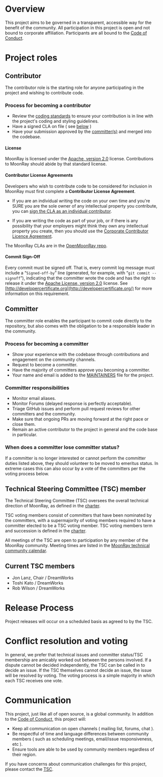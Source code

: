 # Overview

This project aims to be governed in a transparent, accessible way for the benefit of the community. All participation in this project is open and not bound to corporate affiliation. Participants are all bound to the [Code of Conduct](CODE_OF_CONDUCT.md).

# Project roles

## Contributor

The contributor role is the starting role for anyone participating in the project and wishing to contribute code.

### Process for becoming a contributor

* Review the [coding standards](https://docs.openmoonray.org/developer-guide/coding-standards/) to ensure your contribution is in line with the project's coding and styling guidelines.
* Have a signed CLA on file ( see [below](#contributor-license-agreements) )
* Have your submission approved by the [committer(s)](#committer) and merged into the codebase.

#### License

MoonRay is licensed under the [Apache, version 2.0](LICENSE.md)
license. Contributions to MoonRay should abide by that standard
license.

#### Contributor License Agreements

Developers who wish to contribute code to be considered for inclusion
in MoonRay must first complete a **Contributor License Agreement**.

* If you are an individual writing the code on your own time and
  you're SURE you are the sole owner of any intellectual property you
  contribute, you can [sign the CLA as an individual contributor](https://github.com/dreamworksanimation/openmoonray/blob/release/tsc/icla.md).

* If you are writing the code as part of your job, or if there is any
  possibility that your employers might think they own any
  intellectual property you create, then you should use the [Corporate
  Contributor Licence
  Agreement](https://github.com/dreamworksanimation/openmoonray/blob/release/tsc/ccla.md).

The MoonRay CLAs are in the [OpenMoonRay repo](https://github.com/dreamworksanimation/openmoonray/tree/release/tsc).

#### Commit Sign-Off

Every commit must be signed off.  That is, every commit log message
must include a “`Signed-off-by`” line (generated, for example, with
“`git commit --signoff`”), indicating that the committer wrote the
code and has the right to release it under the
[Apache License, version 2.0](LICENSE)
license. See [http://developercertificate.org](http://developercertificate.org/) for more information on this requirement.

## Committer

The committer role enables the participant to commit code directly to the repository, but also comes with the obligation to be a responsible leader in the community.

### Process for becoming a committer

* Show your experience with the codebase through contributions and engagement on the community channels.
* Request to become a committer.
* Have the majority of committers approve you becoming a committer.
* Your name and email is added to the [MAINTAINERS](MAINTAINERS.md) file for the project.

### Committer responsibilities

* Monitor email aliases.
* Monitor Forums (delayed response is perfectly acceptable).
* Triage GitHub issues and perform pull request reviews for other committers and the community.
* Make sure that ongoing PRs are moving forward at the right pace or close them.
* Remain an active contributor to the project in general and the code base in particular.

### When does a committer lose committer status?

If a committer is no longer interested or cannot perform the committer duties listed above, they
should volunteer to be moved to emeritus status. In extreme cases this can also occur by a vote of
the committers per the voting process below.

## Technical Steering Committee (TSC) member

The Technical Steering Committee (TSC) oversees the overall technical direction of MoonRay, as defined in the [charter](charter.md).

TSC voting members consist of committers that have been nominated by the committers, with a supermajority of voting members required to have a committer elected to be a TSC voting member. TSC voting members term and succession is defined in the [charter](charter.md).

All meetings of the TSC are open to participation by any member of the MoonRay community. Meeting times are listed in the [MoonRay technical community calendar](https://calendar.google.com/calendar/embed?src=c_0104aeaceaad2fdc2db4264d1b1211ed56c33cb51086cd5a2a8df324158d21c5%40group.calendar.google.com&ctz=America%2FLos_Angeles).

## Current TSC members

* Jon Lanz, Chair / DreamWorks
* Toshi Kato / DreamWorks
* Rob Wilson / DreamWorks

# Release Process

Project releases will occur on a scheduled basis as agreed to by the TSC.

# Conflict resolution and voting

In general, we prefer that technical issues and committer status/TSC membership are amicably worked out
between the persons involved. If a dispute cannot be decided independently, the TSC can be
called in to decide an issue. If the TSC themselves cannot decide an issue, the issue will
be resolved by voting. The voting process is a simple majority in which each TSC receives one vote.

# Communication

This project, just like all of open source, is a global community. In addition to the [Code of Conduct](CODE_OF_CONDUCT.md), this project will:

* Keep all communication on open channels ( mailing list, forums, chat ).
* Be respectful of time and language differences between community members ( such as scheduling meetings, email/issue responsiveness, etc ).
* Ensure tools are able to be used by community members regardless of their region.

If you have concerns about communication challenges for this project, please contact the [TSC](mailto:MoonRay_TSC@dreamworks.com).
